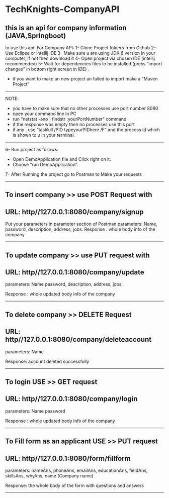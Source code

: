 # TechKnights-CompanyAPI
this is an api for company information (JAVA,Springboot)
-
to use this api:
For Company API:
1-	Clone Project folders from Github
2-	Use Eclipse or intellij IDE
3-	Make sure u are using JDK 8 version in your computer, if not then download it 
4-	Open project via chosen IDE (intellij recommended)
5-	Wait for dependencies files to be installed (press “import changes” in bottom right screen in IDE) .
* if you want to make an new project an failed to import make a "Maven Project"
________________________________________________________________________________________________________________________________________
NOTE:
- you have to make sure that no other processes use port number 8080
- open your command line in PC 
- run “netstat -ano | findstr :yourPortNumber” command
- if the response was empty then no processes use this port 
- if any , use “taskkill /PID typeyourPIDhere /F” and the process id which is shown to u in your terminal.
________________________________________________________________________________________________________________________________________

6-	Run project as follows:
-	Open DemoApplication file and Click right on it. 
-	Choose “run DemoApplication”.

7-	After Running the project go to Postman to Make your requests 
________________________________________________________________________________________________________________________________________

To insert company >> use POST Request with
-
URL: http//127.0.0.1:8080/company/signup
-
Put your parameters in parameter section of Postman
parameters:
Name,
password,
description,
address,
jobs.
Response : whole body info of the company 
________________________________________________________________________________________________________________________________________
To update company >> use PUT request with
-
URL: http//127.0.0.1:8080/company/update
-
parameters:
Name
password,
description,
address,
jobs.

Response : whole updated body info of the company 
________________________________________________________________________________________________________________________________________
To delete company >> DELETE Request
-
URL: http//127.0.0.1:8080/company/deleteaccount
-
parameters:
Name

Response: account deleted successfully 
________________________________________________________________________________________________________________________________________
To login USE >> GET request
-
URL: http//127.0.0.1:8080/company/login
-
parameters:
Name
password 

Response : whole updated body info of the company 
________________________________________________________________________________________________________________________________________
To Fill form as an applicant USE >> PUT request
-
URL: http//127.0.0.1:8080/form/fillform
-
parameters:
nameAns,
phoneAns,
emailAns,
educationAns,
fieldAns,
skillsAns,
whyAns,
name (Company name)

Response: the whole body of the form with questions and answers 
________________________________________________________________________________________________________________________________________
